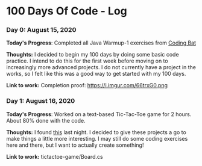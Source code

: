 # 100 Days Of Code - Log

### Day 0: August 15, 2020

**Today's Progress**: Completed all Java Warmup-1 exercises from [Coding Bat](https://codingbat.com/java/Warmup-1 "Coding Bat")

**Thoughts:** I decided to begin my 100 days by doing some basic code practice. I intend to do this for the first week before moving on to increasingly more advanced projects. I do not currently have a project in the works, so I felt like this was a good way to get started with my 100 days. 

**Link to work:** Completion proof: https://i.imgur.com/66trxG0.png

### Day 1: August 16, 2020

**Today's Progress**: Worked on a text-based Tic-Tac-Toe game for 2 hours. About 80% done with the code.

**Thoughts:** I found [this](http://www.netinstructions.com/next-steps-for-aspiring-programmers-after-you-know-the-basics "'Net Instructions") last night. I decided to give these projects a go to make things a little more interesting. I may still do some coding exercises here and there, but I want to actually create something!

**Link to work:** tictactoe-game/Board.cs
